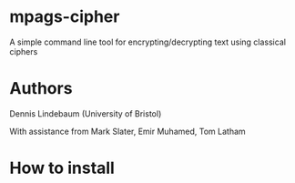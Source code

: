 # mpags-cipher
A simple command line tool for encrypting/decrypting text using classical ciphers

# Authors
Dennis Lindebaum (University of Bristol)

With assistance from
Mark Slater, Emir Muhamed, Tom Latham

# How to install